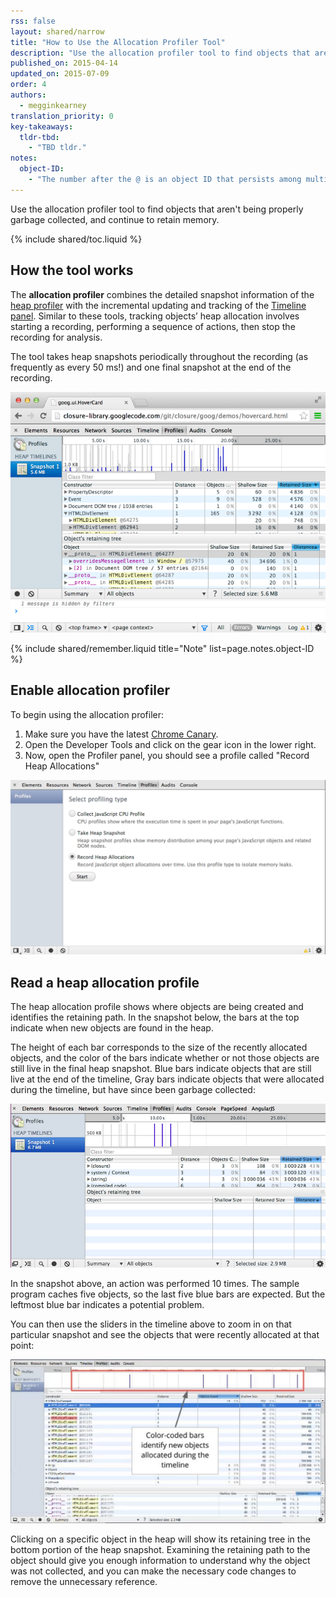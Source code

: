 ```yaml
---
rss: false
layout: shared/narrow
title: "How to Use the Allocation Profiler Tool"
description: "Use the allocation profiler tool to find objects that aren't being properly garbage collected, and continue to retain memory."
published_on: 2015-04-14
updated_on: 2015-07-09
order: 4
authors:
  - megginkearney
translation_priority: 0
key-takeaways:
  tldr-tbd:
    - "TBD tldr."
notes:
  object-ID:
    - "The number after the @ is an object ID that persists among multiple snapshots taken. This allows precise comparison between heap states. Displaying an object's address makes no sense, as objects are moved during garbage collections."
---
```

<p class="intro">
  Use the allocation profiler tool to find objects that aren't being properly garbage collected, and continue to retain memory.
</p>

{% include shared/toc.liquid %}

## How the tool works

The **allocation profiler** combines the detailed snapshot information of the
[heap profiler](/web/tools/profile-performance/memory-problems/heap-snapshots)
with the incremental updating and tracking of the
[Timeline panel](/web/tools/profile-performance/evaluate-performance/timeline-tool).
Similar to these tools, tracking objects’ heap allocation involves starting a recording,
performing a sequence of actions, then stop the recording for analysis.

The tool takes heap snapshots periodically throughout the recording (as frequently as every 50 ms!) and one final snapshot at the end of the recording.

![Allocation profiler](imgs/object-tracker.png)

{% include shared/remember.liquid title="Note" list=page.notes.object-ID %}

## Enable allocation profiler

To begin using the allocation profiler:

1. Make sure you have the latest [Chrome Canary](https://www.google.com/intl/en/chrome/browser/canary.html).
2. Open the Developer Tools and click on the gear icon in the lower right.
3. Now, open the Profiler panel, you should see a profile called "Record Heap Allocations"

![Record heap allocations profiler](imgs/record-heap.png)

## Read a heap allocation profile

The heap allocation profile shows where objects are being created and identifies the retaining path.
In the snapshot below, the bars at the top indicate when new objects are found in the heap.

The height of each bar corresponds to the size of the recently allocated objects,
and the color of the bars indicate whether or not those objects are still live in the final heap snapshot.
Blue bars indicate objects that are still live at the end of the timeline,
Gray bars indicate objects that were allocated during the timeline,
but have since been garbage collected:

![Allocation profiler snapshot](imgs/collected.png)

In the snapshot above, an action was performed 10 times.
The sample program caches five objects, so the last five blue bars are expected.
But the leftmost blue bar indicates a potential problem.

You can then use the sliders in the timeline above to zoom in on that particular snapshot
and see the objects that were recently allocated at that point:

![Zoom in on snapshot](imgs/sliders.png)

Clicking on a specific object in the heap will show its retaining tree in the bottom portion of the heap snapshot. Examining the retaining path to the object should give you enough information to understand why the object was not collected, and you can make the necessary code changes to remove the unnecessary reference.


